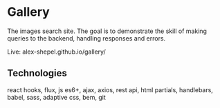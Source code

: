 # Gallery

The images search site. The goal is to demonstrate the skill of making queries to the backend, handling responses and errors.

Live: alex-shepel.github.io/gallery/

## Technologies

react hooks, flux, js es6+, ajax, axios, rest api, html partials, handlebars, babel, sass, adaptive css, bem, git
